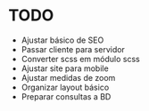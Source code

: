 # TODO
* Ajustar básico de SEO
* Passar cliente para servidor
* Converter scss em módulo scss
* Ajustar site para mobile
* Ajustar medidas de zoom
* Organizar layout básico
* Preparar consultas a BD
